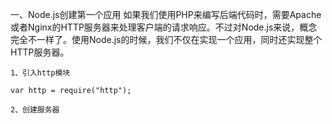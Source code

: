 
一、Node.js创建第一个应用
    如果我们使用PHP来编写后端代码时，需要Apache或者Nginx的HTTP服务器来处理客户端的请求响应。不过对Node.js来说，概念完全不一样了。使用Node.js的时候，我们不仅在实现一个应用，同时还实现整个HTTP服务器。

    1、引入http模块

    var http = require("http");

    2、创建服务器